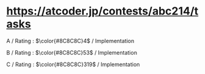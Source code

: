 # https://atcoder.jp/contests/abc214/tasks

A / Rating : $\color{#8C8C8C}4$ / Implementation

B / Rating : $\color{#8C8C8C}53$ / Implementation

C / Rating : $\color{#8C8C8C}319$ / Implementation
